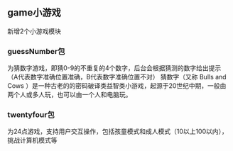 ## game小游戏
新增2个小游戏模块  
### guessNumber包
为猜数字游戏，即猜0-9的不重复的4个数字，后台会根据猜测的数字给出提示（A代表数字准确位置准确，B代表数字准确位置不对）
猜数字（又称 Bulls and Cows ）是一种古老的的密码破译类益智类小游戏，起源于20世纪中期，一般由两个人或多人玩，也可以由一个人和电脑玩。  
### twentyfour包
为24点游戏，支持用户交互操作，包括孩童模式和成人模式（10以上100以内），挑战计算机模式等  
